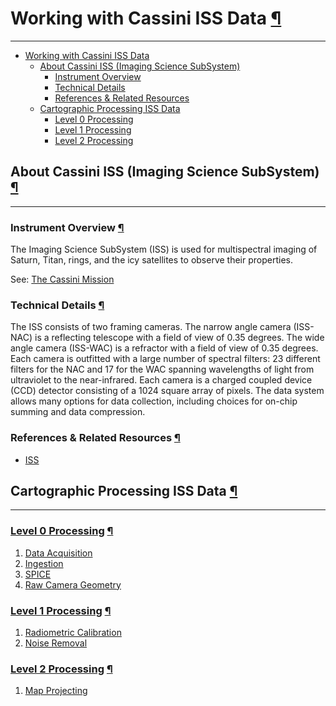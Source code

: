 <div id="main">

<div id="content">

<div class="contextual">

</div>

<div class="wiki wiki-page">

<span id="Working-with-Cassini-ISS-Data"></span>

# Working with Cassini ISS Data [¶](#Working-with-Cassini-ISS-Data-)

-----

  - [Working with Cassini ISS Data](#Working-with-Cassini-ISS-Data-)
      - [About Cassini ISS (Imaging Science
        SubSystem)](#About-Cassini-ISS-Imaging-Science-SubSystem-)
          - [Instrument Overview](#Instrument-Overview-)
          - [Technical Details](#Technical-Details-)
          - [References & Related
            Resources](#References--Related-Resources-)
      - [Cartographic Processing ISS
        Data](#Cartographic-Processing-ISS-Data-)
          - [Level 0 Processing](#Level-0-Processing-)
          - [Level 1 Processing](#Level-1-Processing-)
          - [Level 2 Processing](#Level-2-Processing-)

<span id="About-Cassini-ISS-Imaging-Science-SubSystem"></span>

## About Cassini ISS (Imaging Science SubSystem) [¶](#About-Cassini-ISS-Imaging-Science-SubSystem-)

-----

<span id="Instrument-Overview"></span>

### Instrument Overview [¶](#Instrument-Overview-)

The Imaging Science SubSystem (ISS) is used for multispectral imaging of
Saturn, Titan, rings, and the icy satellites to observe their
properties.

See: [The Cassini Mission](CSS)

<span id="Technical-Details"></span>

### Technical Details [¶](#Technical-Details-)

The ISS consists of two framing cameras. The narrow angle camera
(ISS-NAC) is a reflecting telescope with a field of view of 0.35
degrees. The wide angle camera (ISS-WAC) is a refractor with a field of
view of 0.35 degrees. Each camera is outfitted with a large number of
spectral filters: 23 different filters for the NAC and 17 for the WAC
spanning wavelengths of light from ultraviolet to the near-infrared.
Each camera is a charged coupled device (CCD) detector consisting of a
1024 square array of pixels. The data system allows many options for
data collection, including choices for on-chip summing and data
compression.

<span id="References-amp-Related-Resources"></span>

### References & Related Resources [¶](#References--Related-Resources-)

  - [ISS](CSS)

<span id="Cartographic-Processing-ISS-Data"></span>

## Cartographic Processing ISS Data [¶](#Cartographic-Processing-ISS-Data-)

-----

<span id="Level-0-Processing"></span>

### [Level 0 Processing](Level0_ISS) [¶](#Level-0-Processing-)

1.  [Data Acquisition](Level0_ISS)
2.  [Ingestion](Level0_ISS)
3.  [SPICE](Level0_ISS)
4.  [Raw Camera Geometry](Level0_ISS)

<span id="Level-1-Processing"></span>

### [Level 1 Processing](Level1_ISS) [¶](#Level-1-Processing-)

1.  [Radiometric Calibration](Level1_ISS)
2.  [Noise Removal](Level1_ISS)

<span id="Level-2-Processing"></span>

### [Level 2 Processing](Level2_ISS) [¶](#Level-2-Processing-)

1.  [Map Projecting](Level2_ISS)

</div>

<div style="clear:both;">

</div>

</div>

</div>
